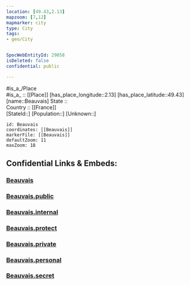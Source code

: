 ```yaml
---
location: [49.43,2.13] 
mapzoom: [7,12] 
mapmarker: city 
type: City
tags:
- geo/City


SpocWebEntityId: 29058
isDeleted: false
confidential: public

---
```

#is_a_/Place  
#is_a_ :: [[Place]] 
[has_place_longitude::2.13] 
[has_place_latitude::49.43] 
[name::Beauvais] 
State ::  
Country :: [[France]]  
[StateId::] 
[Population::] 
[Unknown::] 


```leaflet
id: Beauvais
coordinates: [[Beauvais]] 
markerFile: [[Beauvais]] 
defaultZoom: 11 
maxZoom: 18
```


## Confidential Links & Embeds: 

### [Beauvais](/_Standards/Earth/Continent/Europe/Europe~West/France/regions~France/Hauts-de-France/departments~Hauts-de-France/Oise/communes~Oise/Beauvais/cities~Beauvais/Beauvais.md) 

### [Beauvais.public](/_public/Earth/Continent/Europe/Europe~West/France/regions~France/Hauts-de-France/departments~Hauts-de-France/Oise/communes~Oise/Beauvais/cities~Beauvais/Beauvais.public.md) 

### [Beauvais.internal](/_internal/Earth/Continent/Europe/Europe~West/France/regions~France/Hauts-de-France/departments~Hauts-de-France/Oise/communes~Oise/Beauvais/cities~Beauvais/Beauvais.internal.md) 

### [Beauvais.protect](/_protect/Earth/Continent/Europe/Europe~West/France/regions~France/Hauts-de-France/departments~Hauts-de-France/Oise/communes~Oise/Beauvais/cities~Beauvais/Beauvais.protect.md) 

### [Beauvais.private](/_private/Earth/Continent/Europe/Europe~West/France/regions~France/Hauts-de-France/departments~Hauts-de-France/Oise/communes~Oise/Beauvais/cities~Beauvais/Beauvais.private.md) 

### [Beauvais.personal](/_personal/Earth/Continent/Europe/Europe~West/France/regions~France/Hauts-de-France/departments~Hauts-de-France/Oise/communes~Oise/Beauvais/cities~Beauvais/Beauvais.personal.md) 

### [Beauvais.secret](/_secret/Earth/Continent/Europe/Europe~West/France/regions~France/Hauts-de-France/departments~Hauts-de-France/Oise/communes~Oise/Beauvais/cities~Beauvais/Beauvais.secret.md)


